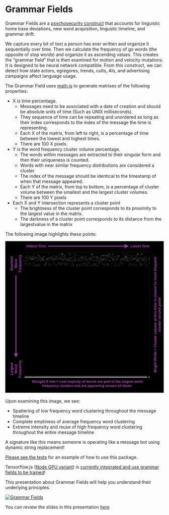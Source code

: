 # Grammar Fields

Grammar Fields are a [psychosecurity construct](https://github.com/PsySecGroup/foundation) that accounts for linguistic home base deviations, new word acquisition, lingustic timeline, and grammar drift.

We capture every bit of text a person has ever written and organize it sequentially over time. Then we calculate the frequency of go words (the opposite of stop words) and organize it as ascending values.  This creates the “grammar field” that is then examined for motion and velocity mutations.  It is designed to be neural network compatible.  From this construct, we can detect how state actors, egregores, trends, cults, AIs, and advertising campaigns affect language usage.

The Grammar Field uses [math.js](https://mathjs.org/docs/datatypes/matrices.html) to generate matrixes of the following properties:

* X is time percentage.  
  * Messages need to be associated with a date of creation and should be absolute units of time (Such as UNIX milliseconds).
  * They sequence of time can be repeating and unordered as long as their index corresponds to the index of the message the time is representing.
  * Each X of the matrix, from left to right, is a percentage of time between the lowest and highest times.
  * There are 100 X pixels.
* Y is the word frequency cluster volume percentage.
  * The words within messages are extracted to their singular form and then their uniqueness is counted.
  * Words with near similar frequency distributions are considered a cluster
  * The index of the message should be identical to the timestamp of when that message appeared.
  * Each Y of the matrix, from top to bottom, is a percentage of cluster volume between the smallest and the largest cluster volumes.
  * There are 100 Y pixels
* Each X and Y intersection represents a cluster point
  * The brightness of the cluster point corresponds to its proximity to the largest value in the matrix.
  * The darkness of a cluster point corresponds to its distance from the largestvalue in the matrix

The following image highlights these points:

![images/example.png](images/example.png)

Upon examining this image, we see:

* Spattering of low frequency word clustering throughout the message timeline
* Complete emptiness of average frequency word clustering
* Extreme intensity and reuse of high frequency word clustering throughout the entire message timeline

A signature like this means someone is operating like a message bot using dynamic string replacement!

[Please see the tests](tests) for an example of how to use this package.

Tensorflow.js ([Node GPU variant](https://github.com/tensorflow/tfjs/blob/master/tfjs-node/README.md)) is [currently integrated and use grammar fields to be trained](tests/cnn.js)!

This presentation about Grammar Fields will help you understand their underlying principles.

[![Grammar Fields](https://img.youtube.com/vi/EL542ohNCQ4/0.jpg)](https://www.youtube.com/watch?v=EL542ohNCQ4)

You can review the slides in this presentation [here](https://docs.google.com/presentation/d/1cKFFKLI95ioDlW_fxtHoReWlriK5LSDhbhQfQtRQGD4/edit?usp=sharing)